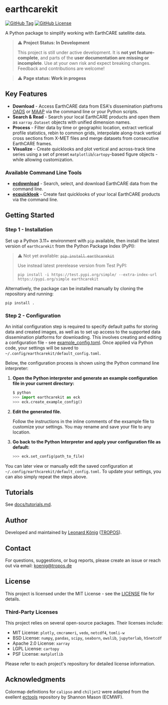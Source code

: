 # earthcarekit

[![GitHub Tag](https://img.shields.io/github/v/tag/TROPOS-RSD/earthcarekit?label=latest)](https://github.com/TROPOS-RSD/earthcarekit/tags)
[![GitHub License](https://img.shields.io/github/license/TROPOS-RSD/earthcarekit)](https://github.com/TROPOS-RSD/earthcarekit/blob/main/LICENSE)

A Python package to simplify working with EarthCARE satellite data.

> ⚠️ **Project Status: In Development**
> 
> This project is still under active development.
> It is **not yet feature-complete**, and parts of the **user documentation are missing or incomplete**.
> Use at your own risk and expect breaking changes.
> Feedback and contributions are welcome!

> ⚠️ **Page status: Work in progess**

## Key Features

- **Download** - Access EarthCARE data from ESA's dissemination platfroms [OADS](https://ec-pdgs-dissemination2.eo.esa.int/oads/access/collection) or [MAAP](https://portal.maap.eo.esa.int/earthcare/) via the command line or your Python scripts.
- **Search & Read** - Search your local EarthCARE products and open them as `xarray.Dataset` objects with unified dimension names.
- **Process** - Filter data by time or geographic location, extract vertical profile statistics, rebin to common grids, interpolate along-track vertical cross sections from X-MET files and merge datasets from consecutive EarthCARE frames.
- **Visualize** - Create quicklooks and plot vertical and across-track time series using a set of preset `matplotlib`/`cartopy`-based figure objects - while allowing customization.

### Available Command Line Tools

- [**ecdownload**](./docs/ecdownload.md) - Search, select, and download EarthCARE data from the command line.
- [**ecquicklook**](./docs/ecquicklook.md) - Create fast quicklooks of your local EarthCARE products via the command line.

## Getting Started

### Step 1 - Installation

Set up a Python 3.11+ environment with `pip` available, then install the latest version of `earthcarekit` from the Python Package Index (PyPI):

> ⚠️ Not yet available: ~~`pip install earthcarekit`~~
> 
> Use instead latest prerelease version from Test PyPI:
> ```
> pip install -i https://test.pypi.org/simple/ --extra-index-url https://pypi.org/simple earthcarekit
> ```

Alternatively, the package can be installed manually by cloning the repository and running:

```
pip install .
```

### Step 2 - Configuration

An initial configuration step is required to specify default paths for storing data and created images, as well as to set up access to the supported data dissemination platforms for downloading.
This involves creating and editing a configuration file - see [example_config.toml](./example_config.toml). Once applied via Python code, your settings will be saved to `~/.config/earthcarekit/default_config.toml`.

Below, the configuration process is shown using the Python command line interpreter:

1. **Open the Python interpreter and generate an example configuration file in your current directory:**

    ```python
    $ python
    >>> import earthcarekit as eck
    >>> eck.create_example_config()
    ```

2. **Edit the generated file.**
   
   Follow the instructions in the inline comments of the exsample file to customize your settings. You may rename and save your file to any location.
3. **Go back to the Python Interpreter and apply your configuration file as default:**

    ```python
    >>> eck.set_config(path_to_file)
    ```

You can later view or manually edit the saved configuration at `~/.config/earthcarekit/default_config.toml`. To update your settings, you can also simply repeat the steps above.

## Tutorials

See [docs/tutorials.md](./docs/tutorials.md).

## Author

Developed and maintained by [Leonard König](https://orcid.org/0009-0004-3095-3969) ([TROPOS](https://www.tropos.de/en/)).

## Contact

For questions, suggestions, or bug reports, please create an issue or reach out via email: koenig@tropos.de

## License

This project is licensed under the MIT License - see the [LICENSE](./LICENSE) file for details.

### Third-Party Licenses

This project relies on several open-source packages. Their licenses include:
- MIT License: `plotly`, `cmcrameri`, `vedo`, `netcdf4`, `tomli-w`
- BSD License: `numpy`, `pandas`, `scipy`, `seaborn`, `owslib`, `jupyterlab`, `h5netcdf`
- Apache 2.0 License: `xarray`
- LGPL License: `cartopy`
- PSF License: `matplotlib`

Please refer to each project's repository for detailed license information.

## Acknowledgments

Colormap definitions for `calipso` and `chiljet2` were adapted from the exellent [ectools](https://bitbucket.org/smason/workspace/projects/EC) repository by Shannon Mason (ECMWF).